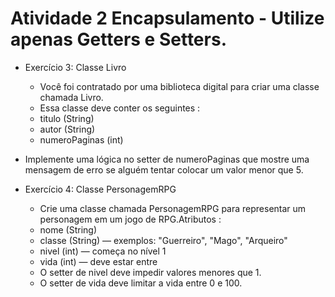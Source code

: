 # Atividade 2 Encapsulamento - Utilize apenas Getters e Setters.

- Exercício 3: Classe Livro

  - Você foi contratado por uma biblioteca digital para criar uma classe chamada Livro.
  - Essa classe deve conter os seguintes :
  - titulo (String)
  - autor (String)
  - numeroPaginas (int)

 - Implemente uma lógica no setter de numeroPaginas que mostre uma mensagem de erro se alguém tentar colocar um valor menor que 5.

- Exercício 4:  Classe PersonagemRPG

  - Crie uma classe chamada PersonagemRPG para representar um personagem em um jogo de RPG.Atributos :
  - nome (String)
  - classe (String) — exemplos: "Guerreiro", "Mago", "Arqueiro"
  - nivel (int) — começa no nível 1
  - vida (int) — deve estar entre
  - O setter de nivel deve impedir valores menores que 1.
  - O setter de vida deve limitar a vida entre 0 e 100.
